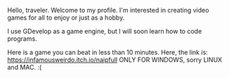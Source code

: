 Hello, traveler.
Welcome to my profile.
I'm interested in creating
video games for all to enjoy
or just
as a hobby.

I use GDevelop as a game engine, but
I will soon learn how to code programs.

Here is a game you can beat in less than
10 minutes. Here, the link is: https://infamousweirdo.itch.io/naipfull
ONLY FOR WINDOWS, sorry LINUX and MAC. :(
